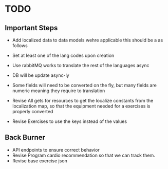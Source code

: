 # TODO

## Important Steps

- Add localized data to data models wehre applicable this should be a as follows



- Set at least one of the lang codes upon creation
- Use rabbitMQ works to translate the rest of the languages async
- DB will be update async-ly
- Some fields will need to be converted on the fly, but many fields are numeric meaning they require to translation

- Revise All gets for resources to get the localize constants from the localization map, so that the equipment needed for a exercises is properly converted
- Revise Exercises to use the keys instead of the values

## Back Burner

- API endpoints to ensure correct behavior
- Revise Program cardio recommendation so that we can track them.
- Revise base exercise json